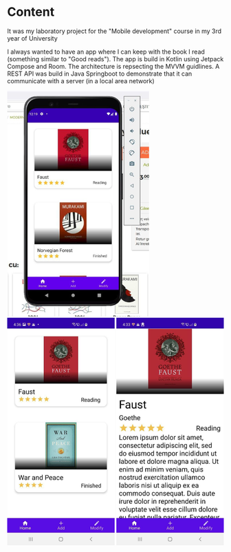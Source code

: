 # Content

It was my laboratory project for the "Mobile development" course in my 3rd year of University

I always wanted to have an app where I can keep with the book I read (something similar to "Good reads"). 
The app is build in Kotlin using Jetpack Compose and Room. 
The architecture is repsecting the MVVM guidlines. 
A REST API was build in Java Springboot to demonstrate that it can communicate with a server (in a local area network) 
<div>
<img src="/Images/phone.PNG" width="330"/>
<img src="/Images/phone2.jpg" width="250"/>
<img src="/Images/phone3.jpg" width="250"/>
</div>
